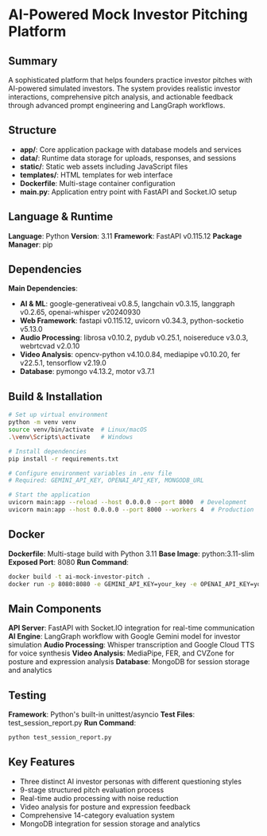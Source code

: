 # AI-Powered Mock Investor Pitching Platform

## Summary
A sophisticated platform that helps founders practice investor pitches with AI-powered simulated investors. The system provides realistic investor interactions, comprehensive pitch analysis, and actionable feedback through advanced prompt engineering and LangGraph workflows.

## Structure
- **app/**: Core application package with database models and services
- **data/**: Runtime data storage for uploads, responses, and sessions
- **static/**: Static web assets including JavaScript files
- **templates/**: HTML templates for web interface
- **Dockerfile**: Multi-stage container configuration
- **main.py**: Application entry point with FastAPI and Socket.IO setup

## Language & Runtime
**Language**: Python
**Version**: 3.11
**Framework**: FastAPI v0.115.12
**Package Manager**: pip

## Dependencies
**Main Dependencies**:
- **AI & ML**: google-generativeai v0.8.5, langchain v0.3.15, langgraph v0.2.65, openai-whisper v20240930
- **Web Framework**: fastapi v0.115.12, uvicorn v0.34.3, python-socketio v5.13.0
- **Audio Processing**: librosa v0.10.2, pydub v0.25.1, noisereduce v3.0.3, webrtcvad v2.0.10
- **Video Analysis**: opencv-python v4.10.0.84, mediapipe v0.10.20, fer v22.5.1, tensorflow v2.19.0
- **Database**: pymongo v4.13.2, motor v3.7.1

## Build & Installation
```bash
# Set up virtual environment
python -m venv venv
source venv/bin/activate  # Linux/macOS
.\venv\Scripts\activate   # Windows

# Install dependencies
pip install -r requirements.txt

# Configure environment variables in .env file
# Required: GEMINI_API_KEY, OPENAI_API_KEY, MONGODB_URL

# Start the application
uvicorn main:app --reload --host 0.0.0.0 --port 8000  # Development
uvicorn main:app --host 0.0.0.0 --port 8000 --workers 4  # Production
```

## Docker
**Dockerfile**: Multi-stage build with Python 3.11
**Base Image**: python:3.11-slim
**Exposed Port**: 8080
**Run Command**:
```bash
docker build -t ai-mock-investor-pitch .
docker run -p 8080:8080 -e GEMINI_API_KEY=your_key -e OPENAI_API_KEY=your_key ai-mock-investor-pitch
```

## Main Components
**API Server**: FastAPI with Socket.IO integration for real-time communication
**AI Engine**: LangGraph workflow with Google Gemini model for investor simulation
**Audio Processing**: Whisper transcription and Google Cloud TTS for voice synthesis
**Video Analysis**: MediaPipe, FER, and CVZone for posture and expression analysis
**Database**: MongoDB for session storage and analytics

## Testing
**Framework**: Python's built-in unittest/asyncio
**Test Files**: test_session_report.py
**Run Command**:
```bash
python test_session_report.py
```

## Key Features
- Three distinct AI investor personas with different questioning styles
- 9-stage structured pitch evaluation process
- Real-time audio processing with noise reduction
- Video analysis for posture and expression feedback
- Comprehensive 14-category evaluation system
- MongoDB integration for session storage and analytics